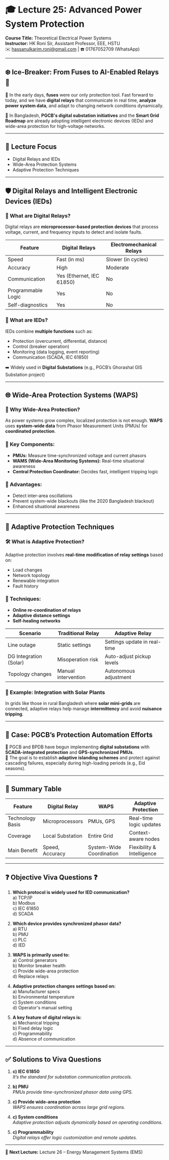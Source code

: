 # 🎓 Lecture 25: Advanced Power System Protection

**Course Title:** Theoretical Electrical Power Systems  
**Instructor:** HK Roni Sir, Assistant Professor, EEE, HSTU  
✉️ [hassanulkarim.roni@gmail.com](mailto:hassanulkarim.roni@gmail.com) | ☎️ 01767052709 (WhatsApp)

---

## ❄️ Ice-Breaker: From Fuses to AI-Enabled Relays 🚀

🔧 In the early days, **fuses** were our only protection tool. Fast forward to today, and we have **digital relays** that communicate in real time, **analyze power system data**, and adapt to changing network conditions dynamically.

📍 In Bangladesh, **PGCB's digital substation initiatives** and the **Smart Grid Roadmap** are already adopting intelligent electronic devices (IEDs) and wide-area protection for high-voltage networks.

---

## 📌 Lecture Focus

- Digital Relays and IEDs  
- Wide-Area Protection Systems  
- Adaptive Protection Techniques  

---

## 🛡️ Digital Relays and Intelligent Electronic Devices (IEDs)

### 🔷 What are Digital Relays?

Digital relays are **microprocessor-based protection devices** that process voltage, current, and frequency inputs to detect and isolate faults.

| Feature              | Digital Relays              | Electromechanical Relays     |
|----------------------|-----------------------------|-------------------------------|
| Speed                | Fast (in ms)                | Slower (in cycles)           |
| Accuracy             | High                        | Moderate                     |
| Communication        | Yes (Ethernet, IEC 61850)   | No                           |
| Programmable Logic   | Yes                         | No                           |
| Self-diagnostics     | Yes                         | No                           |

### 🔷 What are IEDs?

IEDs combine **multiple functions** such as:

- Protection (overcurrent, differential, distance)
- Control (breaker operation)
- Monitoring (data logging, event reporting)
- Communication (SCADA, IEC 61850)

➡️ Widely used in **Digital Substations** (e.g., PGCB’s Ghorashal GIS Substation project)

---

## 🌐 Wide-Area Protection Systems (WAPS)

### 🔸 Why Wide-Area Protection?

As power systems grow complex, localized protection is not enough. **WAPS** uses **system-wide data** from Phasor Measurement Units (PMUs) for **coordinated protection**.

### 🔸 Key Components:

- **PMUs:** Measure time-synchronized voltage and current phasors
- **WAMS (Wide-Area Monitoring Systems):** Real-time situational awareness
- **Central Protection Coordinator:** Decides fast, intelligent tripping logic

### 🔸 Advantages:

- Detect inter-area oscillations
- Prevent system-wide blackouts (like the 2020 Bangladesh blackout)
- Enhanced situational awareness

---

## 🧠 Adaptive Protection Techniques

### 🛠️ What is Adaptive Protection?

Adaptive protection involves **real-time modification of relay settings** based on:

- Load changes
- Network topology
- Renewable integration
- Fault history

### 🔄 Techniques:

- **Online re-coordination of relays**
- **Adaptive distance settings**
- **Self-healing networks**

| Scenario                    | Traditional Relay | Adaptive Relay |
|-----------------------------|-------------------|----------------|
| Line outage                 | Static settings   | Settings update in real-time |
| DG Integration (Solar)      | Misoperation risk | Auto-adjust pickup levels     |
| Topology changes            | Manual intervention | Autonomous adjustment       |

### 🌱 Example: Integration with Solar Plants

In grids like those in rural Bangladesh where **solar mini-grids** are connected, adaptive relays help manage **intermittency** and avoid **nuisance tripping**.

---

## 🔬 Case: PGCB’s Protection Automation Efforts

🔹 PGCB and BPDB have begun implementing **digital substations** with **SCADA-integrated protection** and **GPS-synchronized PMUs**.  
🔹 The goal is to establish **adaptive islanding schemes** and protect against cascading failures, especially during high-loading periods (e.g., Eid seasons).

---

## 🔄 Summary Table

| Feature                 | Digital Relay          | WAPS                    | Adaptive Protection      |
|-------------------------|------------------------|--------------------------|---------------------------|
| Technology Basis        | Microprocessors        | PMUs, GPS                | Real-time logic updates   |
| Coverage                | Local Substation       | Entire Grid              | Context-aware nodes       |
| Main Benefit            | Speed, Accuracy        | System-Wide Coordination | Flexibility & Intelligence|

---

## ❓ Objective Viva Questions ❓

1. **Which protocol is widely used for IED communication?**  
   a) TCP/IP  
   b) Modbus  
   c) IEC 61850  
   d) SCADA

2. **Which device provides synchronized phasor data?**  
   a) RTU  
   b) PMU  
   c) PLC  
   d) IED

3. **WAPS is primarily used to:**  
   a) Control generators  
   b) Monitor breaker health  
   c) Provide wide-area protection  
   d) Replace relays

4. **Adaptive protection changes settings based on:**  
   a) Manufacturer specs  
   b) Environmental temperature  
   c) System conditions  
   d) Operator's manual setting

5. **A key feature of digital relays is:**  
   a) Mechanical tripping  
   b) Fixed delay logic  
   c) Programmability  
   d) Absence of communication

---

## ✅ Solutions to Viva Questions

1. **c) IEC 61850**  
   _It’s the standard for substation communication protocols._

2. **b) PMU**  
   _PMUs provide time-synchronized phasor data using GPS._

3. **c) Provide wide-area protection**  
   _WAPS ensures coordination across large grid regions._

4. **c) System conditions**  
   _Adaptive protection adjusts dynamically based on operating conditions._

5. **c) Programmability**  
   _Digital relays offer logic customization and remote updates._

---

📘 **Next Lecture:** Lecture 26 – Energy Management Systems (EMS)
